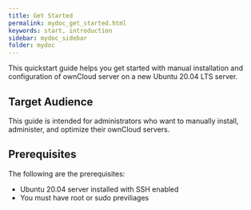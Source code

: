 ```yaml
---
title: Get Started
permalink: mydoc_get_started.html
keywords: start, introduction
sidebar: mydoc_sidebar
folder: mydoc
---
```



This quickstart guide helps you get started with manual installation and configuration of ownCloud server on a new Ubuntu 20.04 LTS server. 


## Target Audience
This guide is intended for administrators who want to manually install, administer, and optimize their ownCloud servers.

## Prerequisites
The following are the prerequisites:
* Ubuntu 20.04 server installed with SSH enabled
* You must have root or sudo previliages